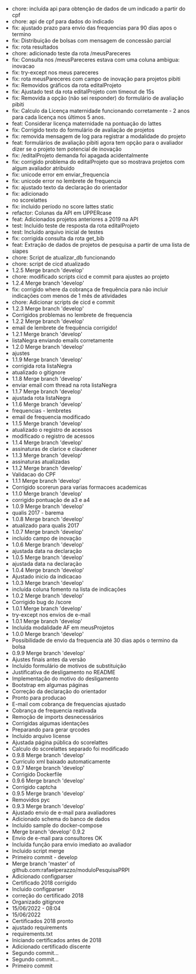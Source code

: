 - chore: incluída api para obtenção de dados de um indicado a partir do cpf
- chore: api de cpf para dados do indicado
- fix: ajustado prazo para envio das frequencias para 90 dias apos o termino
- fix: Distribuição de bolsas com mensagem de concessão parcial
- fix: rota resultados
- chore: adicionado teste da rota /meusPareceres
- fix: Consulta nos /meusPareceres estava com uma coluna ambigua: inovacao
- fix: try-except nos meus pareceres
- fix: rota meusPareceres com campo de inovação para projetos pibiti
- fix: Removidos gráficos da rota editalProjeto
- fix: Ajustado test da rota editalProjeto com timeout de 15s
- fix: Removida a opção (não sei responder) do formulário de avaliação pibiti
- fix: Calculo da Licença maternidade funcionando corretamente - 2 anos para cada licença nos últimos 5 anos.
- feat: Considerar licença maternidade na pontuação do lattes
- fix: Corrigido texto do formulário de avaliação de projetos
- fix: removida mensagem de log para registrar a modalidade do projeto
- feat: formulários de avaliação pibiti agora tem opção para o avaliador dizer se o projeto tem potencial de inovação
- fix: /editalProjeto demanda foi apagada acidentalmente
- fix: corrigido problema do editalProjeto que so mostrava projetos com algum avaliador atribuido
- fix: unicode error em enviar_frequencia
- fix: unicode error no lembrete de frequencia
- fix: ajustado texto da declaração do orientador
- fix: adicionado <br> no scorelattes
- fix: incluido período no score lattes static
- refactor: Colunas da API em UPPERcase
- feat: Adicionados projetos anteriores a 2019 na API
- test: Incluído teste de resposta da rota editalProjeto
- test: Incluído arquivo inicial de testes
- fix: corrigida consulta da rota get_bib
- feat: Extração de dados de projetos de pesquisa a partir de uma lista de siapes
- chore: Script de atualizar_db funcionando
- chore: script de cicd atualizado
- 1.2.5 Merge branch 'develop'
- chore: modificado scripts cicd e commit para ajustes ao projeto
- 1.2.4 Merge branch 'develop'
- fix: corrigido where da cobrança de frequência para não incluir indicações com menos de 1 mês de atividades
- chore: Adicionar scripts de cicd e commit
- 1.2.3 Merge branch 'develop'
- Corrigidos problemas no lembrete de frequencia
- 1.2.2 Merge branch 'develop'
- email de lembrete de frequência corrigido!
- 1.2.1 Merge branch 'develop'
- listaNegra enviando emails corretamente
- 1.2.0 Merge branch 'develop'
- ajustes
- 1.1.9 Merge branch 'develop'
- corrigida rota listaNegra
- atualizado o gitignore
- 1.1.8 Merge branch 'develop'
- enviar email com thread na rota listaNegra
- 1.1.7 Merge branch 'develop'
- ajustada rota listaNegra
- 1.1.6 Merge branch 'develop'
- frequencias - lembretes
- email de frequencia modificado
- 1.1.5 Merge branch 'develop'
- atualizado o registro de acessos
- modificado o registro de acessos
- 1.1.4 Merge branch 'develop'
- assinaturas de clarice e claudener
- 1.1.3 Merge branch 'develop'
- assinaturas atualizadas
- 1.1.2 Merge branch 'develop'
- Validacao do CPF
- 1.1.1 Merge branch 'develop'
- Corrigido scorerun para varias formacoes academicas
- 1.1.0 Merge branch 'develop'
- corrigido pontuação de a3 e a4
- 1.0.9 Merge branch 'develop'
- qualis 2017 - barema
- 1.0.8 Merge branch 'develop'
- atualizado para qualis 2017
- 1.0.7 Merge branch 'develop'
- incluido campo de inovação
- 1.0.6 Merge branch 'develop'
- ajustada data na declaração
- 1.0.5 Merge branch 'develop'
- ajustada data na declaração
- 1.0.4 Merge branch 'develop'
- Ajustado inicio da indicacao
- 1.0.3 Merge branch 'develop'
- incluída coluna fomento na lista de indicações
- 1.0.2 Merge branch 'develop'
- Corrigido bug do /score
- 1.0.1 Merge branch 'develop'
- try-except nos envios de e-mail
- 1.0.1 Merge branch 'develop'
- Incluída modalidade AF em meusProjetos
- 1.0.0 Merge branch 'develop'
- Possibilidade de envio da frequencia até 30 dias após o termino da bolsa
- 0.9.9 Merge branch 'develop'
- Ajustes finais antes da versão
- Incluído formulário de motivos de substituição
- Justificativa de desligamento no README
- Implementação do motivo do desligamento
- Bootstrap em algumas páginas
- Correção da declaração do orientador
- Pronto para producao
- E-mail com cobrança de frequencias ajustado
- Cobrança de frequencia reativada
- Remoção de imports desnecessários
- Corrigidas algumas identações
- Preparando para gerar qrcodes
- Incluido arquivo license
- Ajustada página pública do scorelattes
- Calculo do scorelattes separado foi modificado
- 0.9.8 Merge branch 'develop'
- Curriculo xml baixado automaticamente
- 0.9.7 Merge branch 'develop'
- Corrigido Dockerfile
- 0.9.6 Merge branch 'develop'
- Corrigido captcha
- 0.9.5 Merge branch 'develop'
- Removidos pyc
- 0.9.3 Merge branch 'develop'
- Ajustado envio de e-mail para avaliadores
- Adicionado schema do banco de dados
- Incluído sample do docker-compose
- Merge branch 'develop' 0.9.2
- Envio de e-mail para consultores OK
- Incluída função para envio imediato ao avaliador
- Incluido script merge
- Primeiro commit - develop
- Merge branch 'master' of github.com:rafaelperazzo/moduloPesquisaPRPI
- Adicionado configparser
- Certificado 2018 corrigido
- Incluido configparser
- correção do certificado 2018
- Organizado gitignore
- 15/06/2022 - 08:04
- 15/06/2022
- Certificados 2018 pronto
- ajustado requirements
- requirements.txt
- Iniciando certificados antes de 2018
- Adicionado certificado discente
- Segundo commit...
- Segundo commit...
- Primeiro commit
